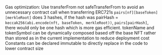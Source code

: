 Gas optimization:
Use transferFrom not safeTransferFrom to avoid an unnecessary contract call when transferring ERC721s
`pairs[nf][baseToken][merkleRoot]` does 3 hashes, if the hash was pairHash = `keccak256(abi.encode(nft, baseToken, merkleRoot))`, `pairs[pairHash]`, there would only be one hash which is more gas efficient.
tokenName and tokenSymbol can be dynamically composed based off the base NFT rather than stored as in the current implementation to reduce deployment cost
Constants can be declared immutable to directly replace in the code to lower contract size
